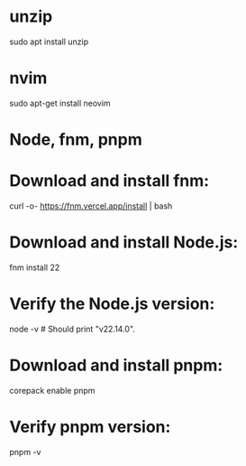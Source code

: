 

# unzip
sudo apt install unzip

# nvim
sudo apt-get install neovim

# Node, fnm, pnpm
# Download and install fnm:
curl -o- https://fnm.vercel.app/install | bash

# Download and install Node.js:
fnm install 22

# Verify the Node.js version:
node -v # Should print "v22.14.0".

# Download and install pnpm:
corepack enable pnpm

# Verify pnpm version:
pnpm -v


